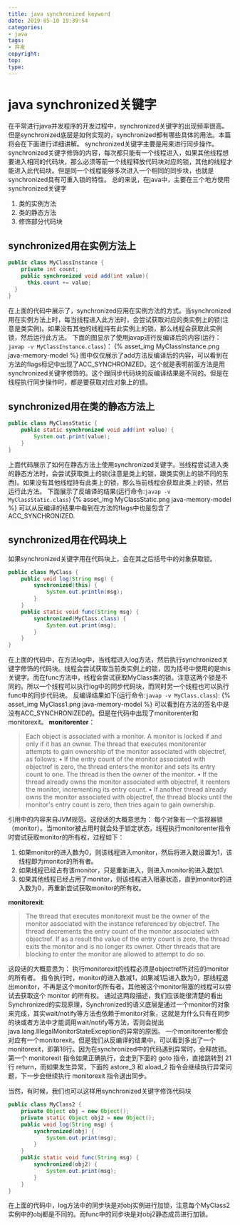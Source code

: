 ```yaml
---
title: java synchronized keyword
date: 2019-05-10 19:39:54
categories:
- java
tags:
- 并发
copyright:
top:
type:
---
```

# java synchronized关键字
在平常进行java并发程序的开发过程中，synchronized关键字的出现频率很高。但是synchronized底层是如何实现的，synchronized都有哪些具体的用法。本篇将会在下面进行详细讲解。
synchronized关键字主要是用来进行同步操作。synchronized关键字修饰的内容，每次都只能有一个线程进入，如果其他线程想要进入相同的代码块，那么必须等前一个线程释放代码块对应的锁，其他的线程才能进入此代码块。但是同一个线程能够多次进入一个相同的同步块，也就是synchronized具有可重入锁的特性。
总的来说，在java中，主要在三个地方使用synchronized关键字
1. 类的实例方法
2. 类的静态方法
3. 修饰部分代码块

## synchronized用在实例方法上
```java
public class MyClassInstance {
    private int count;
    public synchronized void add(int value){
      this.count += value;
  }
}
```
在上面的代码中展示了，synchronized应用在实例方法的方式。当synchronized用在实例方法上时，每当线程进入此方法时，会尝试获取对应的类实例上的锁(注意是类实例)。如果没有其他的线程持有此实例上的锁，那么线程会获取此实例锁，然后运行此方法。
下面的图显示了使用javap进行反编译后的内容(运行：`javap -v MyClassInstance.class`)：
{% asset_img MyClassInstance.png java-memory-model %}
图中仅仅展示了add方法反编译后的内容，可以看到在方法的flags标记中出现了ACC_SYNCHRONIZED。这个就是表明前面方法是用synchronized关键字修饰的。这个跟同步代码块的反编译结果是不同的。但是在线程执行同步操作时，都是要获取对应对象上的锁。
## synchronized用在类的静态方法上
```java
public class MyClassStatic {
    public static synchronized void add(int value) {
        System.out.print(value);
    }
}
```
上面代码展示了如何在静态方法上使用synchronized关键字。当线程尝试进入类的静态方法时，会尝试获取类上的锁(注意是类上的锁，跟类实例上的锁不同的东西)。如果没有其他线程持有此类上的锁，那么当前线程会获取此类上的锁，然后运行此方法。
下面展示了反编译的结果(运行命令:`javap -v MyClassStatic.class`)
{% asset_img MyClassStatic.png java-memory-model %}
可以从反编译的结果中看到在方法的flags中也是包含了ACC_SYNCHRONIZED.
## synchronized用在代码块上
如果synchronized关键字用在代码块上，会在其之后括号中的对象获取锁。
```java
public class MyClass {
    public void log(String msg) {
        synchronized(this) {
            System.out.println(msg);
        }
    }
    public static void func(String msg) {
        synchronized(MyClass.class) {
            System.out.print(msg);
        }
    }
}
```
在上面的代码中，在方法log中，当线程进入log方法，然后执行synchronized关键字修饰的代码块。线程会尝试获取当前类实例上的锁，因为括号中使用的是this关键字。而在func方法中，线程会尝试获取MyClass类的锁。注意这两个锁是不同的。所以一个线程可以执行log中的同步代码块，而同时另一个线程也可以执行func中的同步代码块。
反编译结果如下(运行命令:`javap -v MyClass.class`):
{% asset_img MyClass1.png java-memory-model %}
可以看到在方法的签名中是没有ACC_SYNCHRONIZED的。但是在代码中出现了monitorenter和monitorexit。
**monitorenter**：
> Each object is associated with a monitor. A monitor is locked if and only if it has an owner. The thread that executes monitorenter attempts to gain ownership of the monitor associated with objectref, as follows:
> • If the entry count of the monitor associated with objectref is zero, the thread enters the monitor and sets its entry count to one. The thread is then the owner of the monitor.
> • If the thread already owns the monitor associated with objectref, it reenters the monitor, incrementing its entry count.
> • If another thread already owns the monitor associated with objectref, the thread blocks until the monitor's entry count is zero, then tries again to gain ownership.
>

引用中的内容来自JVM规范。这段话的大概意思为：
每个对象有一个监视器锁（monitor）。当monitor被占用时就会处于锁定状态，线程执行monitorenter指令时尝试获取monitor的所有权，过程如下：
1. 如果monitor的进入数为0，则该线程进入monitor，然后将进入数设置为1，该线程即为monitor的所有者。
2. 如果线程已经占有该monitor，只是重新进入，则进入monitor的进入数加1.
3. 如果其他线程已经占用了monitor，则该线程进入阻塞状态，直到monitor的进入数为0，再重新尝试获取monitor的所有权。

**monitorexit**:
> The thread that executes monitorexit must be the owner of the monitor associated with the instance referenced by objectref.
> The thread decrements the entry count of the monitor associated with objectref. If as a result the value of the entry count is zero, the thread exits the monitor and is no longer its owner. Other threads that are blocking to enter the monitor are allowed to attempt to do so.

这段话的大概意思为：
执行monitorexit的线程必须是objectref所对应的monitor的所有者。
指令执行时，monitor的进入数减1，如果减1后进入数为0，那线程退出monitor，不再是这个monitor的所有者。其他被这个monitor阻塞的线程可以尝试去获取这个 monitor 的所有权。 
通过这两段描述，我们应该能很清楚的看出Synchronized的实现原理，Synchronized的语义底层是通过一个monitor的对象来完成，其实wait/notify等方法也依赖于monitor对象，这就是为什么只有在同步的块或者方法中才能调用wait/notify等方法，否则会抛出java.lang.IllegalMonitorStateException的异常的原因。
一个monitorenter都会对应有一个monitorexit。但是我们从反编译的结果中，可以看到多出了一个monitorexit，即第18行。因为在synchronized中的代码遇到异常时，会释放锁。第一个 monitorexit 指令如果正确执行，会走到下面的 goto 指令，直接跳转到 21 行 return，而如果发生异常，下面的 astore_3 和 aload_2 指令会继续执行异常问题，下一步会继续执行 monitorexit 指令退出同步。

当然，有时候，我们也可以这样用synchronized关键字修饰代码块
```java
public class MyClass2 {
    private Object obj = new Object();
    private static Object obj2 = new Object();
    public void log(String msg) {
        synchronized(obj) {
            System.out.print(msg);
        }
    }
    public static void func(String msg) {
        synchronized(obj2) {
            System.out.print(msg);
        }
    }
}
```
在上面的代码中，log方法中的同步块是对obj实例进行加锁，注意每个MyClass2实例中的obj都是不同的。而func中的同步块是对obj2静态成员进行加锁。
